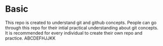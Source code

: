 Basic
=====================
This repo is created to understand git and github concepts.
People can go through this repo for their intial practical understanding about git concepts.
It is recommended for every individual to create their own repo and practice.
ABCDEFHJJKK
